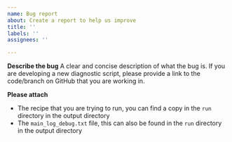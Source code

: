 ```yaml
---
name: Bug report
about: Create a report to help us improve
title: ''
labels: ''
assignees: ''

---
```


**Describe the bug**
A clear and concise description of what the bug is. If you are developing a new diagnostic script, please provide a link to the code/branch on GitHub that you are working in.

**Please attach**
- The recipe that you are trying to run, you can find a copy in the `run` directory in the output directory
- The `main_log_debug.txt` file, this can also be found in the `run` directory in the output directory
